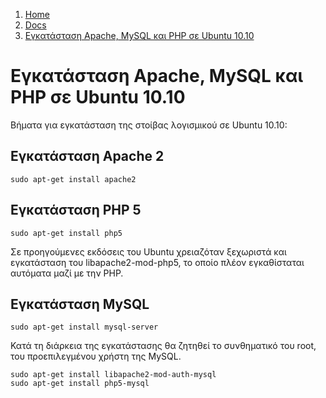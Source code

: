 <!-- -
Title: Εγκατάσταση Apache, MySQL και PHP σε Ubuntu 10.10
Description: Οδηγίες για την εγκατάσταση Apache, MySQL και PHP σε Ubuntu 10.10
Author: Marios Zindilis
First Published: 2011-10-28
- -->

<ol class="breadcrumb" itemprop="breadcrumb">
	<li><a href="/">Home</a></li>
	<li><a href="/docs/">Docs</a></li>
	<li><a href="/docs/ubuntu-10.10-install-apache-php-mysql.el.html">Εγκατάσταση Apache, MySQL και PHP σε Ubuntu 10.10</a></li>
</ol>

Εγκατάσταση Apache, MySQL και PHP σε Ubuntu 10.10
=================================================

Βήματα για εγκατάσταση της στοίβας λογισμικού σε Ubuntu 10.10:

Εγκατάσταση Apache 2
--------------------

    sudo apt-get install apache2

Εγκατάσταση PHP 5
-----------------

    sudo apt-get install php5

Σε προηγούμενες εκδόσεις του Ubuntu χρειαζόταν ξεχωριστά και εγκατάσταση του libapache2-mod-php5, το οποίο πλέον εγκαθίσταται αυτόματα μαζί με την PHP.

Εγκατάσταση MySQL
-----------------

    sudo apt-get install mysql-server

Κατά τη διάρκεια της εγκατάστασης θα ζητηθεί το συνθηματικό του root, του προεπιλεγμένου χρήστη της MySQL.

    sudo apt-get install libapache2-mod-auth-mysql
    sudo apt-get install php5-mysql
